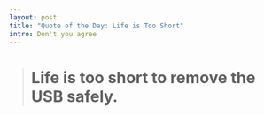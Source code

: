 ```yaml
---
layout: post
title: "Quote of the Day: Life is Too Short"
intro: Don't you agree
---
```


> # Life is too short to remove the USB safely. 